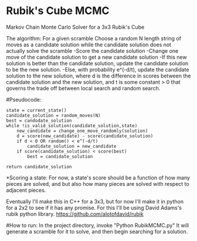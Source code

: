 # Rubik's Cube MCMC
Markov Chain Monte Carlo Solver for a 3x3 Rubik's Cube

The algorithm:
	For a given scramble
	Choose a random N length string of moves as a candidate solution
	while the candidate solution does not actually solve the scramble
		-Score the candidate solution
		-Change one move of the candidate solution to get a new candidate solution
		-If this new solution is better than the candidate solution, update the candidate solution to be the new solution.
		-Else, with probability e^(-d/t), update the candidate solution to the new solution, where d is the difference in scores between the candidate solution and the new solution, and t is some constant > 0 that governs the trade off between local search and random search.

#Pseudocode:

	state = current_state()
	candidate_solution = random_moves(N)
	best = candodate_solution
	while !is_valid_solution(candidate_solution,state)
		new_candidate = change_one_move_randomly(solution)
		d = score(new_candidate) - score(candidate_solution)
		if d < 0 OR random() < e^(-d/t)
			candidate_solution = new_candidate
		if score(candidate_solution) < score(best)
			best = candidate_solution

	return candidate_solution



*Scoring a state:
	For now, a state's score should be a function of how many pieces are solved, and but also how many pieces are solved with respect to adjacent pieces.


Eventually I'll make this in C++ for a 3x3, but for now I'll make it in python for a 2x2 to see if it has any promise. For this I'll be using David Adams's rubik python library. https://github.com/alotofdavid/rubik

#How to run:
In the project directory, invoke "Python RubikMCMC.py"
It will generate a scramble for it to solve, and then begin searching for a solution.
